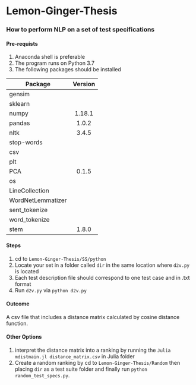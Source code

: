 # Lemon-Ginger-Thesis
### How to perform NLP on a set of test specifications
#### Pre-requists
1) Anaconda shell is preferable 
2) The program runs on Python 3.7
3) The following packages should be installed

| Package        | Version       | 
| ------------- |:-------------:| 
|gensim |         | 
|sklearn           |     | 
|numpy |1.18.1  |
|pandas | 1.0.2 |
|nltk|3.4.5|
| stop-words | |
| csv | |
| plt | |
| PCA | 0.1.5 |
|os| |
| LineCollection | |
| WordNetLemmatizer | |
| sent_tokenize| |
| word_tokenize | |
| stem | 1.8.0 |


#### Steps
1) cd to `Lemon-Ginger-Thesis/SS/python`
2) Locate your set in a folder called `dir` in the same location where `d2v.py` is located
3) Each test description file should correspond to one test case and in .txt format
4) Run `d2v.py` via `python d2v.py`

#### Outcome
A csv file that includes a distance matrix calculated by cosine distance function.

#### Other Options
1) interpret the distance matrix into a ranking by running the `Julia mdistmain.jl distance_matrix.csv` in Julia folder
2) Create a random ranking by cd to `Lemon-Ginger-Thesis/Random` then placing `dir` as a test suite folder and finally run `python random_test_specs.py`.
